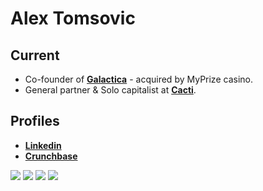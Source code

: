 # Alex Tomsovic

## Current
- Co-founder of [**Galactica**](https://galactica.gg) - acquired by MyPrize casino. 
- General partner & Solo capitalist at [**Cacti**](https://cacti.vc).

## Profiles

- [**Linkedin**](https://www.linkedin.com/in/atomsovic/)
- [**Crunchbase**](https://www.crunchbase.com/person/alex-tomsovic)


![](https://komarev.com/ghpvc/?username=alexandertomsovic&style=flat-square&color=ff0000)
[![](https://img.shields.io/static/v1?label=Instock+Users&style=flat-square&message=10,441&color=3E77B6)](https://instockapp.org)
[![](https://img.shields.io/static/v1?label=BlockTrade+AI+Trades+Executed&style=flat-square&message=2,463,012&color=421C52)](https://blocktradeai.com)
[![](https://img.shields.io/static/v1?label=Trees+Planted+With+Potted+Plants+Project&style=flat-square&message=285&color=brightgreen)](https://arborday.org)
